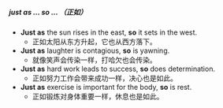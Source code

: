 ##### just as ... so ... （正如）
- **Just as** the sun rises in the east, **so** it sets in the west.
	- 正如太阳从东方升起，它也从西方落下。
- **Just as** laughter is contagious, **so** is yawning.
	- 就像笑声会传染一样，打哈欠也会传染。
- **Just as** hard work leads to success, **so** does determination.
	- 正如努力工作会带来成功一样，决心也是如此。
- **Just as** exercise is important for the body, **so** is rest.
	- 正如锻炼对身体重要一样，休息也是如此。
